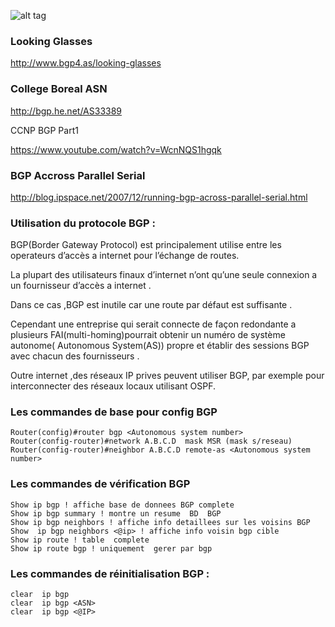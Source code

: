 


![alt tag](https://github.com/CollegeBoreal/INF1075-16H/blob/master/3.BGP/BGP.png)


### Looking Glasses
http://www.bgp4.as/looking-glasses


### College Boreal ASN
http://bgp.he.net/AS33389

CCNP BGP Part1

https://www.youtube.com/watch?v=WcnNQS1hgqk

### BGP Accross Parallel Serial
http://blog.ipspace.net/2007/12/running-bgp-across-parallel-serial.html

### Utilisation du protocole BGP :

BGP(Border Gateway Protocol) est principalement utilise entre les operateurs d’accès a internet pour l’échange de routes. 

La plupart des utilisateurs finaux d’internet n’ont qu’une seule connexion a un fournisseur d’accès a internet .

Dans ce cas ,BGP est inutile car une route par défaut est suffisante .

Cependant  une entreprise qui serait connecte de façon redondante a plusieurs FAI(multi-homing)pourrait obtenir un numéro de système autonome( Autonomous System(AS)) propre et établir des sessions BGP avec chacun des fournisseurs .

Outre internet ,des réseaux IP prives peuvent utiliser BGP, par exemple pour interconnecter des réseaux locaux utilisant OSPF.


### Les commandes de base pour config BGP

```
Router(config)#router bgp <Autonomous system number>
Router(config-router)#network A.B.C.D  mask MSR (mask s/reseau)
Router(config-router)#neighbor A.B.C.D remote-as <Autonomous system number>
```

### Les commandes de vérification  BGP

```
Show ip bgp ! affiche base de donnees BGP complete
Show ip bgp summary ! montre un resume  BD  BGP
Show ip bgp neighbors ! affiche info detaillees sur les voisins BGP
Show  ip bgp neighbors <@ip> ! affiche info voisin bgp cible
Show ip route ! table  complete
Show ip route bgp ! uniquement  gerer par bgp
```

### Les commandes de réinitialisation BGP :

```
clear  ip bgp 
clear  ip bgp <ASN>
clear  ip bgp <@IP>
```


